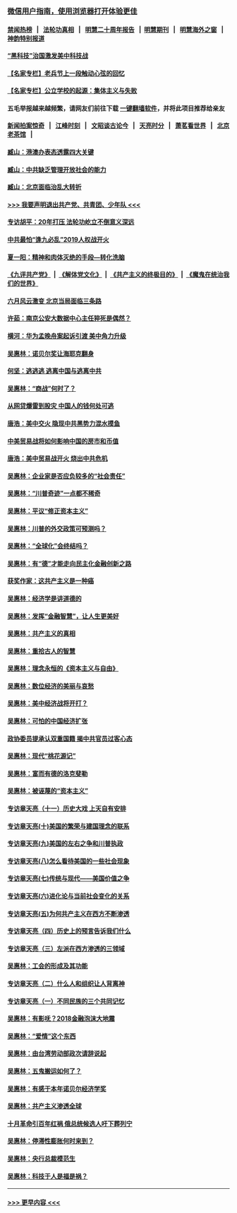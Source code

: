 ### [微信用户指南，使用浏览器打开体验更佳](https://github.com/gfw-breaker/banned-news1/blob/master/indexes/wechat-guide.md?t=0)
#### [禁闻热榜](热点新闻.md?t=0)  &nbsp;&nbsp;|&nbsp;&nbsp; [法轮功真相](https://github.com/gfw-breaker/truth/blob/master/README.md?t=0) &nbsp;&nbsp;|&nbsp;&nbsp; [明慧二十周年报告](https://github.com/gfw-breaker/mh-reports/blob/master/README.md?t=0) &nbsp;&nbsp;|&nbsp;&nbsp;[明慧期刊](https://github.com/gfw-breaker/mh-qikan) &nbsp;&nbsp;|&nbsp;&nbsp; [明慧海外之窗](https://github.com/gfw-breaker/mh-news/blob/master/README.md?t=0) &nbsp;&nbsp;|&nbsp;&nbsp; [神韵特别报道](https://github.com/gfw-breaker/mh-news/blob/master/shenyun.md?t=0)
#### [“黑科技”治国激发美中科技战](../pages/nsc423/n11638056.md?t=02050844) 
#### [【名家专栏】老兵节上一段触动心弦的回忆](../pages/nsc423/n11646016.md?t=02050844) 
#### [【名家专栏】公立学校的起源：集体主义与失败](../pages/nsc423/n11601833.md?t=02050844) 
#### 五毛举报越来越频繁，请网友们前往下载 [一键翻墙软件](https://github.com/gfw-breaker/ssr-accounts)，并将此项目推荐给亲友
#### [新闻拍案惊奇](https://github.com/gfw-breaker/banned-news1/blob/master/pages/link4.md) &nbsp;&nbsp;|&nbsp;&nbsp; [江峰时刻](https://github.com/gfw-breaker/banned-news1/blob/master/pages/link4.md) &nbsp;&nbsp;|&nbsp;&nbsp; [文昭谈古论今](https://github.com/gfw-breaker/banned-news1/blob/master/pages/link4.md) &nbsp;&nbsp;|&nbsp;&nbsp; [天亮时分](https://github.com/gfw-breaker/banned-news1/blob/master/pages/link4.md) &nbsp;&nbsp;|&nbsp;&nbsp; [萧茗看世界](https://github.com/gfw-breaker/banned-news1/blob/master/pages/link4.md) &nbsp;&nbsp;|&nbsp;&nbsp; [北京老茶馆](https://github.com/gfw-breaker/banned-news1/blob/master/pages/link4.md) &nbsp;&nbsp;|&nbsp;&nbsp; 
#### [臧山：港澳办表态透露四大关键](../pages/nsc423/n11421628.md?t=02050844) 
#### [臧山：中共缺乏管理开放社会的能力](../pages/nsc423/n11407457.md?t=02050844) 
#### [臧山：北京面临治乱大转折](../pages/nsc423/n11406895.md?t=02050844) 
#### [>>> 我要声明退出共产党、共青团、少年队 <<<](https://github.com/begood0513/goodnews/blob/master/quit/letter.md) 
#### [专访胡平：20年打压 法轮功屹立不倒意义深远](../pages/nsc423/n11398800.md?t=02050844) 
#### [中共最怕“逢九必乱”2019人权战开火](../pages/nsc423/n11385248.md?t=02050844) 
#### [夏一阳：精神和肉体灭绝的手段—转化洗脑](../pages/nsc423/n11368250.md?t=02050844) 
#### [《九评共产党》](https://github.com/begood0513/9ping.md/blob/master/README.md) &nbsp;|&nbsp; [《解体党文化》](../../../../jtdwh.md/blob/master/README.md)  &nbsp;|&nbsp; [《共产主义的终极目的》](../../../../gczydzjmd.md/blob/master/README.md) &nbsp;|&nbsp; [《魔鬼在统治我们的世界》](../../../../mgztzwmdsj.md/blob/master/README.md) 
#### [六月风云激变 北京当局面临三条路](../pages/nsc423/n11313668.md?t=02050844) 
#### [许茹：南京公安大数据中心主任猝死是偶然？](../pages/nsc423/n11064744.md?t=02050844) 
#### [横河：华为孟晚舟案起诉引渡 美中角力升级](../pages/nsc423/n11027230.md?t=02050844) 
#### [吴惠林：诺贝尔奖让海耶克翻身](../pages/nsc423/n10890049.md?t=02050844) 
#### [何坚：逃逃逃 逃离中国与逃离中共](../pages/nsc423/n10592891.md?t=02050844) 
#### [吴惠林：“商战”何时了？](../pages/nsc423/n10573558.md?t=02050844) 
#### [从网贷爆雷到股灾 中国人的钱何处可逃](../pages/nsc423/n10572800.md?t=02050844) 
#### [唐浩：美中交火 隐现中共黑势力混水摸鱼](../pages/nsc423/n10544040.md?t=02050844) 
#### [中美贸易战将如何影响中国的房市和币值](../pages/nsc423/n10543697.md?t=02050844) 
#### [唐浩：美中贸易战开火 烧出中共危机](../pages/nsc423/n10540126.md?t=02050844) 
#### [吴惠林：企业家是否应负较多的“社会责任”](../pages/nsc423/n10535022.md?t=02050844) 
#### [吴惠林：“川普奇迹”一点都不稀奇](../pages/nsc423/n10512808.md?t=02050844) 
#### [吴惠林：平议“修正资本主义”](../pages/nsc423/n10495724.md?t=02050844) 
#### [吴惠林：川普的外交政策可预测吗？](../pages/nsc423/n10462387.md?t=02050844) 
#### [吴惠林：“全球化”会终结吗？](../pages/nsc423/n10452838.md?t=02050844) 
#### [吴惠林：有“德”才能走向民主化金融创新之路](../pages/nsc423/n10432292.md?t=02050844) 
#### [获奖作家：这共产主义是一种癌](../pages/nsc423/n10431541.md?t=02050844) 
#### [吴惠林：经济学是讲道德的](../pages/nsc423/n10398014.md?t=02050844) 
#### [吴惠林：发挥“金融智慧”，让人生更美好](../pages/nsc423/n10375019.md?t=02050844) 
#### [吴惠林：共产主义的真相](../pages/nsc423/n10351394.md?t=02050844) 
#### [吴惠林：重拾古人的智慧](../pages/nsc423/n10337691.md?t=02050844) 
#### [吴惠林：理念永恒的《资本主义与自由》](../pages/nsc423/n10316274.md?t=02050844) 
#### [吴惠林：数位经济的美丽与哀愁](../pages/nsc423/n10292946.md?t=02050844) 
#### [吴惠林：美中经济战将开打？](../pages/nsc423/n10258825.md?t=02050844) 
#### [吴惠林：可怕的中国经济扩张](../pages/nsc423/n10219147.md?t=02050844) 
#### [政协委员提承认双重国籍 揭中共官员过客心态](../pages/nsc423/n10208809.md?t=02050844) 
#### [吴惠林：现代“桃花源记”](../pages/nsc423/n10185234.md?t=02050844) 
#### [吴惠林：富而有德的洛克斐勒](../pages/nsc423/n10142264.md?t=02050844) 
#### [吴惠林：被诬蔑的“资本主义”](../pages/nsc423/n10124816.md?t=02050844) 
#### [专访章天亮（十一）历史大戏 上天自有安排](../pages/nsc423/n10094905.md?t=02050844) 
#### [专访章天亮(十)美国的繁荣与建国理念的联系](../pages/nsc423/n10094899.md?t=02050844) 
#### [专访章天亮(九)美国的左右之争和川普执政](../pages/nsc423/n10094889.md?t=02050844) 
#### [专访章天亮(八)怎么看待美国的一些社会现象](../pages/nsc423/n10094857.md?t=02050844) 
#### [专访章天亮(七)传统与现代——美国价值之争](../pages/nsc423/n10093140.md?t=02050844) 
#### [专访章天亮(六)进化论与当前社会变化的关系](../pages/nsc423/n10092036.md?t=02050844) 
#### [专访章天亮(五)为何共产主义在西方不断渗透](../pages/nsc423/n10083620.md?t=02050844) 
#### [专访章天亮（四）历史上的预言告诉我们什么](../pages/nsc423/n10083606.md?t=02050844) 
#### [专访章天亮（三）左派在西方渗透的三领域](../pages/nsc423/n10081115.md?t=02050844) 
#### [吴惠林：工会的形成及其功能](../pages/nsc423/n10080633.md?t=02050844) 
#### [专访章天亮（二）什么人和组织让人背离神](../pages/nsc423/n10076637.md?t=02050844) 
#### [专访章天亮（一）不同民族的三个共同记忆](../pages/nsc423/n10074188.md?t=02050844) 
#### [吴惠林：有影呒？2018金融泡沫大地震](../pages/nsc423/n10040534.md?t=02050844) 
#### [吴惠林：“爱情”这个东西](../pages/nsc423/n10019423.md?t=02050844) 
#### [吴惠林：由台湾劳动部政次请辞说起](../pages/nsc423/n9979679.md?t=02050844) 
#### [吴惠林：五鬼搬运如何了？](../pages/nsc423/n9925338.md?t=02050844) 
#### [吴惠林：有感于本年诺贝尔经济学奖](../pages/nsc423/n9871883.md?t=02050844) 
#### [吴惠林：共产主义渗透全球](../pages/nsc423/n9812748.md?t=02050844) 
#### [十月革命引百年红祸 俄总统候选人吁下葬列宁](../pages/nsc423/n9810182.md?t=02050844) 
#### [吴惠林：停滞性膨胀何时来到？](../pages/nsc423/n9764136.md?t=02050844) 
#### [吴惠林：央行总裁模范生](../pages/nsc423/n9728134.md?t=02050844) 
#### [吴惠林：科技于人是福是祸？](../pages/nsc423/n9672982.md?t=02050844) 

----
#### [ >>> 更早内容 <<< ](../indexes/nsc423-earlier.md)
